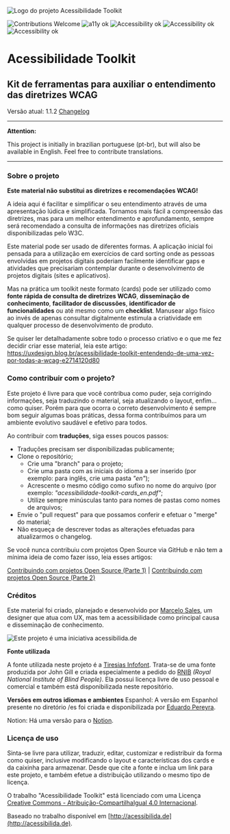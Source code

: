 

![Logo do projeto Acessibilidade Toolkit](http://acessibilida.de/img/logo-acessibilidade-toolkit.png)

![Contributions Welcome](https://img.shields.io/badge/contributions-welcome-blue.svg) ![a11y ok](https://img.shields.io/badge/a11y-ok-green.svg) ![Accessibility ok](https://img.shields.io/badge/accessibility-ok-green.svg) ![Accessibility ok](https://img.shields.io/badge/ux-ready-red.svg) ![Accessibility ok](https://img.shields.io/badge/design-ready-red.svg)

# Acessibilidade Toolkit
## Kit de ferramentas para auxiliar o entendimento das diretrizes WCAG

Versão atual: 1.1.2
[Changelog](https://github.com/acessibilidade/toolkit/wiki/Change-log)

***
**Attention:**

This project is initially in brazilian portuguese (pt-br), but will also be available in English.
Feel free to contribute translations.
***

### Sobre o projeto
**Este material não substitui as diretrizes e recomendações WCAG!**

A ideia aqui é facilitar e simplificar o seu entendimento através de uma apresentação lúdica e simplificada. Tornamos mais fácil a compreensão das diretrizes, mas para um melhor entendimento e aprofundamento, sempre será recomendado a consulta de informações nas diretrizes oficiais disponibilizadas pelo W3C.

Este material pode ser usado de diferentes formas. A aplicação inicial foi pensada para a utilização em exercícios de card sorting onde as pessoas envolvidas em projetos digitais poderiam facilmente identificar gaps e atividades que precisariam contemplar durante o desenvolvimento de projetos digitais (sites e aplicativos).

Mas na prática um toolkit neste formato (cards) pode ser utilizado como **fonte rápida de consulta de diretrizes WCAG**, **disseminação de conhecimento**, **facilitador de discussões**, **identificador de funcionalidades** ou até mesmo como um **checklist**. Manusear algo físico ao invés de apenas consultar digitalmente estimula a criatividade em qualquer processo de desenvolvimento de produto.

Se quiser ler detalhadamente sobre todo o processo criativo e o que me fez decidir criar esse material, leia este artigo:
https://uxdesign.blog.br/acessibilidade-toolkit-entendendo-de-uma-vez-por-todas-a-wcag-e2714120d80

### Como contribuir com o projeto?
Este projeto é livre para que você contribua como puder, seja corrigindo informações, seja traduzindo o material, seja atualizando o layout, enfim... como quiser.
Porém para que ocorra o correto desenvolvimento é sempre bom seguir algumas boas práticas, dessa forma contribuímos para um ambiente evolutivo saudável e efetivo para todos.

Ao contribuir com **traduções**, siga esses poucos passos:
* Traduções precisam ser disponibilizadas publicamente;
* Clone o repositório;
	* Crie uma "branch" para o projeto;
	* Crie uma pasta com as iniciais do idioma a ser inserido (por exemplo: para inglês, crie uma pasta _"en"_);
	* Acrescente o mesmo código como sufixo no nome do arquivo (por exemplo: _"acessibilidade-toolkit-cards_en.pdf"_;
	* Utilize sempre minúsculas tanto para nomes de pastas como nomes de arquivos;
* Envie o "pull request" para que possamos conferir e efetuar o "merge" do material;
* Não esqueça de descrever todas as alterações efetuadas para atualizarmos o changelog.

Se você nunca contribuiu com projetos Open Source via GitHub e não tem a mínima ideia de como fazer isso, leia esses artigos:

[Contribuindo com projetos Open Source (Parte 1)](https://medium.com/@pragmaticivan/contribuindo-em-projetos-open-source-utilizando-git-parte-1-d2b160e0abb5) | [Contribuindo com projetos Open Source (Parte 2)](https://medium.com/@pragmaticivan/forking-workflow-contribuindo-em-projetos-open-source-utilizando-git-parte-2-a1849204d02e)

### Créditos
Este material foi criado, planejado e desenvolvido por [Marcelo Sales](https://www.linkedin.com/in/msales78/), um designer que atua com UX, mas tem a acessibilidade como principal causa e disseminação de conhecimento.

![Este projeto é uma iniciativa acessibilida.de](http://acessibilida.de/img/logo-acessibilidade-iniciativa.png)

**Fonte utilizada**

A fonte utilizada neste projeto é a [Tiresias Infofont](http://www.johngilltech.com/fonts/). Trata-se de uma fonte produzida por John Gill e criada especialmente a pedido do [RNIB](http://www.rnib.org.uk/) _(Royal National Institute of Blind People)_. Ela possui licença livre de uso pessoal e comercial e também está disponibilizada neste repositório.

**Versões em outros idiomas e ambientes**
Espanhol: A versão em Espanhol presente no diretório /es foi criada e disponibilizada por [Eduardo Pereyra](https://www.instagram.com/desarrollaweb/).

Notion: Há uma versão para o [Notion](https://www.notion.so/Acessibilidade-Tolkit-a5b97315d5c44ad6991357f7c74f3658). 

### Licença de uso
Sinta-se livre para utilizar, traduzir, editar, customizar e redistribuir da forma como quiser, inclusive modificando o layout e características dos cards e da caixinha para armazenar. Desde que cite a fonte e inclua um link para este projeto, e também efetue a distribuição utilizando o mesmo tipo de licença.

O trabalho <span xmlns:dct="http://purl.org/dc/terms/" property="dct:title">"Acessibilidade Toolkit"</span> está licenciado com uma Licença [Creative Commons - Atribuição-CompartilhaIgual 4.0 Internacional](https://creativecommons.org/licenses/by-sa/4.0/deed.pt_BR).

Baseado no trabalho disponível em [http://acessibilida.de](http://acessibilida.de).
